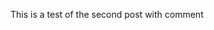 <!--
title: Second Post Test
date: 05-24-2025
tags: test
-->

This is a test of the second post with comment
